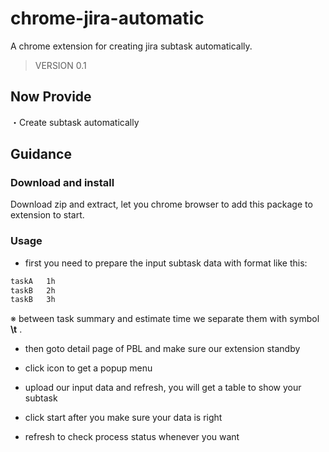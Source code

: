 chrome-jira-automatic
==================

A chrome extension for creating jira subtask automatically.

> VERSION 0.1

## Now Provide
・Create subtask automatically

## Guidance

### Download and install
Download zip and extract, let you chrome browser to add this package to extension to start.

### Usage
- first you need to prepare the input subtask data with format like this:
~~~txt
taskA   1h
taskB   2h
taskB   3h
~~~
※ between task summary and estimate time we separate them with symbol **\t** .

- then goto detail page of PBL and make sure our extension standby 

- click icon to get a popup menu

- upload our input data and refresh, you will get a table to show your subtask

- click start after you make sure your data is right

- refresh to check process status whenever you want
